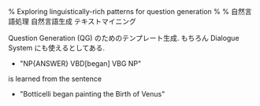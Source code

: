% Exploring linguistically-rich patterns for question generation
% 
% 自然言語処理 自然言語生成 テキストマイニング

Question Generation (QG) のためのテンプレート生成.
もちろん Dialogue System にも使えるとしてある.

- "NP{ANSWER} VBD[began] VBG NP"

is learned from the sentence

- "Botticelli began painting the Birth of Venus"
